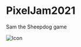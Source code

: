 # PixelJam2021
Sam the Sheepdog game

![Icon](https://github.com/alexmelyon/PixelJam2021/Assets/Textures/icon_itch.jpg)
